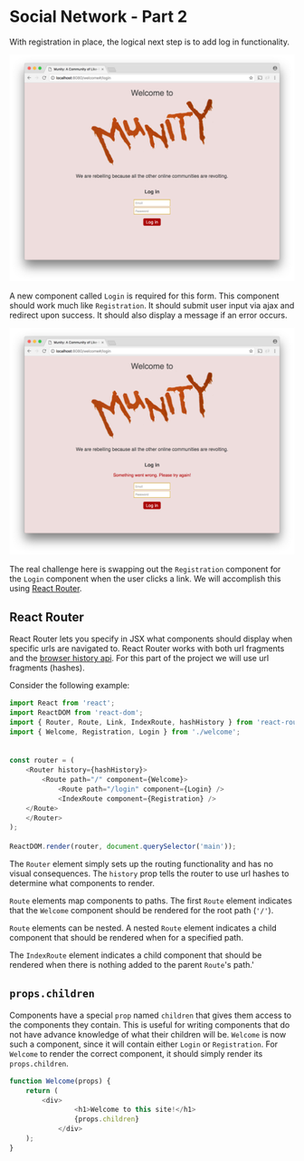 # Social Network - Part 2

With registration in place, the logical next step is to add log in functionality.


![Munity Log in](munity1.png)

A new component called `Login` is required for this form. This component should work much like `Registration`. It should submit user input via ajax and redirect upon success. It should also display a message if an error occurs.

![Munity Log in Error](munity2.png)

The real challenge here is swapping out the `Registration` component for the `Login` component when the user clicks a link. We will accomplish this using [React Router](https://reacttraining.com/react-router/).

## React Router

React Router lets you specify in JSX what components should display when specific urls are navigated to. React Router works with both url fragments and the [browser history api](https://developer.mozilla.org/en-US/docs/Web/API/History_API). For this part of the project we will use url fragments (hashes).

Consider the following example:

```js
import React from 'react';
import ReactDOM from 'react-dom';
import { Router, Route, Link, IndexRoute, hashHistory } from 'react-router';
import { Welcome, Registration, Login } from './welcome';


const router = (
    <Router history={hashHistory}>
        <Route path="/" component={Welcome}>
            <Route path="/login" component={Login} />
            <IndexRoute component={Registration} />
  	</Route>
    </Router>
);

ReactDOM.render(router, document.querySelector('main'));
```

 

The `Router` element simply sets up the routing functionality and has no visual consequences. The `history` prop tells the router to use url hashes to determine what components to render.

`Route` elements map components to paths. The first `Route` element indicates that the `Welcome` component should be rendered for the root path (`'/'`).

`Route` elements can be nested. A nested `Route` element indicates a child component that should be rendered when for a specified path.

The `IndexRoute` element indicates a child component that should be rendered when there is nothing added to the parent `Route`'s path.'

## `props.children`

Components have a special `prop` named `children` that gives them access to the components they contain. This is useful for writing components that do not have advance knowledge of what their children will be. `Welcome` is now such a component, since it will contain either `Login` or `Registration`. For `Welcome` to render the correct component, it should simply render its `props.children`.

```js
function Welcome(props) {
	return (
		<div>
      			<h1>Welcome to this site!</h1>
      			{props.children}
      		</div>
  	);
}
```

